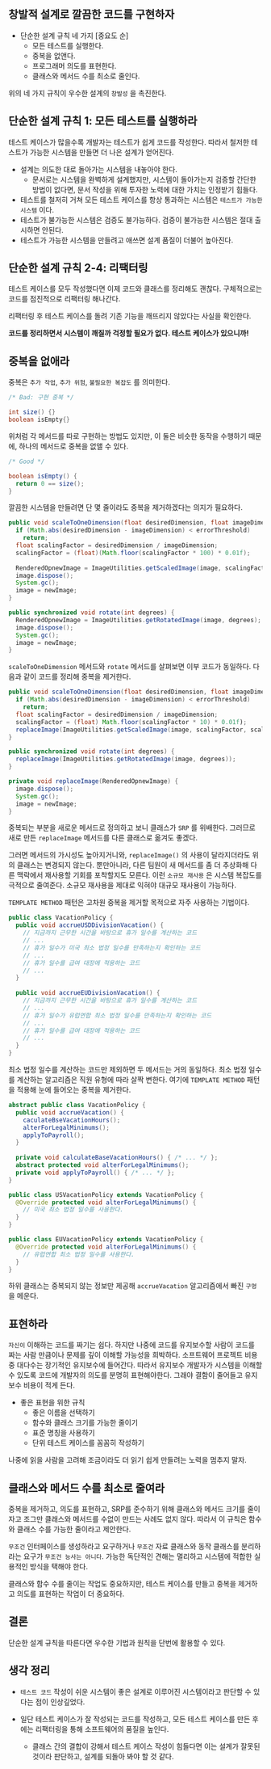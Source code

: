 ## 창발적 설계로 깔끔한 코드를 구현하자

* 단순한 설계 규칙 네 가지 [중요도 순]
  * 모든 테스트를 실행한다.
  * 중복을 없앤다.
  * 프로그래머 의도를 표현한다.
  * 클래스와 메서드 수를 최소로 줄인다.

위의 네 가지 규칙이 우수한 설계의 `창발성` 을 촉진한다.



## 단순한 설계 규칙 1: 모든 테스트를 실행하라

테스트 케이스가 많을수록 개발자는 테스트가 쉽게 코드를 작성한다. 따라서 철저한 테스트가 가능한 시스템을 만들면 더 나은 설계가 얻어진다.

* 설계는 의도한 대로 돌아가는 시스템을 내놓아야 한다.
  * 문서로는 시스템을 완벽하게 설계했지만, 시스템이 돌아가는지 검증할 간단한 방법이 없다면, 문서 작성을 위해 투자한 노력에 대한 가치는 인정받기 힘들다.
* 테스트를 철저히 거쳐 모든 테스트 케이스를 항상 통과하는 시스템은 `테스트가 가능한 시스템` 이다.
* 테스트가 불가능한 시스템은 검증도 불가능하다. 검증이 불가능한 시스템은 절대 출시하면 안된다.
* 테스트가 가능한 시스템을 만들려고 애쓰면 설계 품질이 더불어 높아진다.



## 단순한 설계 규칙 2-4: 리팩터링

테스트 케이스를 모두 작성했다면 이제 코드와 클래스를 정리해도 괜찮다. 구체적으로는 코드를 점진적으로 리팩터링 해나간다.

리팩터링 후 테스트 케이스를 돌려 기존 기능을 깨뜨리지 않았다는 사실을 확인한다.

**코드를 정리하면서 시스템이 깨질까 걱정할 필요가 없다. 테스트 케이스가 있으니까!**



## 중복을 없애라

중복은 `추가 작업`, `추가 위험`, `불필요한 복잡도` 를 의미한다.

```java
/* Bad: 구현 중복 */

int size() {}
boolean isEmpty{}
```

위처럼 각 메서드를 따로 구현하는 방법도 있지만, 이 둘은 비슷한 동작을 수행하기 때문에, 하나의 메서드로 중복을 없앨 수 있다.

```java
/* Good */

boolean isEmpty() {
  return 0 == size();
}
```



깔끔한 시스템을 만들려면 단 몇 줄이라도 중복을 제거하겠다는 의지가 필요하다.

```java
public void scaleToOneDimension(float desiredDimension, float imageDimension) {
  if (Math.abs(desiredDimension - imageDimension) < errorThreshold)
    return;
  float scalingFactor = desiredDimension / imageDimension;
  scalingFactor = (float)(Math.floor(scalingFactor * 100) * 0.01f);
  
  RenderedOpnewImage = ImageUtilities.getScaledImage(image, scalingFactor, scalingFactor);
  image.dispose();
  System.gc();
  image = newImage;
}

public synchronized void rotate(int degrees) {
  RenderedOpnewImage = ImageUtilities.getRotatedImage(image, degrees);
  image.dispose();
  System.gc();
  image = newImage;
}
```

`scaleToOneDimension` 메서드와 `rotate` 메서드를 살펴보면 이부 코드가 동일하다. 다음과 같이 코드를 정리해 중복을 제거한다.

```java
public void scaleToOneDimension(float desiredDimension, float imageDimension) {
  if (Math.abs(desiredDimension - imageDimension) < errorThreshold)
    return;
  float scalingFactor = desiredDimension / imageDimension;
  scalingFactor = (float) Math.floor(scalingFactor * 10) * 0.01f);
  replaceImage(ImageUtilities.getScaledImage(image, scalingFactor, scalingFactor));
}

public synchronized void rotate(int degrees) {
  replaceImage(ImageUtilities.getRotatedImage(image, degrees));
}

private void replaceImage(RenderedOpnewImage) {
  image.dispose();
  System.gc();
  image = newImage;
}
```

중복되는 부분을 새로운 메서드로 정의하고 보니 클래스가 `SRP` 를 위배한다. 그러므로 새로 만든 `replaceImage` 메서드를 다른 클래스로 옮겨도 좋겠다.

그러면 메서드의 가시성도 높아지거니와, `replaceImage()` 의 사용이 달라지더라도 위의 클래스는 변경되지 않는다. 뿐만아니라, 다른 팀원이 새 메서드를 좀 더 추상화해 다른 맥락에서 재사용할 기회를 포착할지도 모른다. 이런 `소규모 재사용` 은 시스템 복잡도를 극적으로 줄여준다. 소규모 재사용을 제대로 익혀야 대규모 재사용이 가능하다.

`TEMPLATE METHOD` 패턴은 고차원 중복을 제거할 목적으로 자주 사용하는 기법이다.

```java
public class VacationPolicy {
  public void accrueUSDDivisionVacation() {
    // 지금까지 근무한 시간을 바탕으로 휴가 일수를 계산하는 코드
    // ...
    // 휴가 일수가 미국 최소 법정 일수를 만족하는지 확인하는 코드
    // ...
    // 휴가 일수를 급여 대장에 적용하는 코드
    // ...
  }
  
  public void accrueEUDivisionVacation() {
    // 지금까지 근무한 시간을 바탕으로 휴가 일수를 계산하는 코드
    // ...
    // 휴가 일수가 유럽연합 최소 법정 일수를 만족하는지 확인하는 코드
    // ...
    // 휴가 일수를 급여 대장에 적용하는 코드
    // ...
  }
}
```

최소 법정 일수를 계산하는 코드만 제외하면 두 메서드는 거의 동일하다. 최소 법정 일수를 계산하는 알고리즘은 직원 유형에 따라 살짝 변한다. 여기에 `TEMPLATE METHOD` 패턴을 적용해 눈에 들어오는 중복을 제거한다.

```java
abstract public class VacationPolicy {
  public void accrueVacation() {
    caculateBseVacationHours();
    alterForLegalMinimums();
    applyToPayroll();
  }
  
  private void calculateBaseVacationHours() { /* ... */ };
  abstract protected void alterForLegalMinimums();
  private void applyToPayroll() { /* ... */ };
}

public class USVacationPolicy extends VacationPolicy {
  @Override protected void alterForLegalMinimums() {
    // 미국 최소 법정 일수를 사용한다.
  }
}

public class EUVacationPolicy extends VacationPolicy {
  @Override protected void alterForLegalMinimums() {
    // 유럽연합 최소 법정 일수를 사용한다.
  }
}
```

하위 클래스는 중복되지 않는 정보만 제공해 `accrueVacation` 알고리즘에서 빠진 `구멍` 을 메운다.



## 표현하라

`자신이` 이해하는 코드를 짜기는 쉽다. 하지만 나중에 코드를 유지보수할 사람이 코드를 짜는 사람 만큼이나 문제를 깊이 이해할 가능성을 희박하다. 소프트웨어 프로젝트 비용 중 대다수는 장기적인 유지보수에 들어간다. 따라서 유지보수 개발자가 시스템을 이해할 수 있도록 코드에 개발자의 의도를 분명히 표현해야한다. 그래야 결함이 줄어들고 유지보수 비용이 적게 든다.

* 좋은 표현을 위한 규칙
  * 좋은 이름을 선택하기
  * 함수와 클래스 크기를 가능한 줄이기
  * 표준 명칭을 사용하기
  * 단위 테스트 케이스를 꼼꼼히 작성하기

나중에 읽을 사람을 고려해 조금이라도 더 읽기 쉽게 만들려는 노력을 멈추지 말자. 



## 클래스와 메서드 수를 최소로 줄여라

중복을 제거하고, 의도를 표현하고, SRP를 준수하기 위해 클래스와 메서드 크기를 줄이자고 조그만 클래스와 메서드를 수없이 만드는 사례도 없지 않다. 따라서 이 규칙은 함수와 클래스 수를 가능한 줄이라고 제안한다.

`무조건` 인터페이스를 생성하라고 요구하거나 `무조건` 자료 클래스와 동작 클래스를 분리하라는 요구가 `무조건 능사는 아니다`. 가능한 독단적인 견해는 멀리하고 시스템에 적합한 실용적인 방식을 택해야 한다.

클래스와 함수 수를 줄이는 작업도 중요하지만, 테스트 케이스를 만들고 중복을 제거하고 의도를 표현하는 작업이 더 중요하다.



## 결론

단순한 설계 규칙을 따른다면 우수한 기법과 원칙을 단번에 활용할 수 있다.



## 생각 정리

* `테스트 코드` 작성이 쉬운 시스템이 좋은 설계로 이루어진 시스템이라고 판단할 수 있다는 점이 인상깊었다.

* 일단 테스트 케이스가 잘 작성되는 코드를 작성하고, 모든 테스트 케이스를 만든 후에는 리팩터링을 통해 소프트웨어의 품질을 높인다.

  * 클래스 간의 결합이 강해서 테스트 케이스 작성이 힘들다면 이는 설계가 잘못된 것이라 판단하고, 설계를 되돌아 봐야 할 것 같다.

  